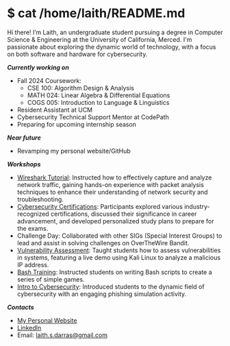 # $ cat /home/laith/README.md


Hi there! I’m Laith, an undergraduate student pursuing a degree in Computer Science & Engineering at the University of California, Merced. I'm passionate about exploring the dynamic world of technology, with a focus on both software and hardware for cybersecurity.

***Currently working on***
- Fall 2024 Coursework:
  - CSE 100: Algorithm Design & Analysis
  - MATH 024: Linear Algebra & Differential Equations
  - COGS 005: Introduction to Language & Linguistics
- Resident Assistant at UCM
- Cybersecurity Technical Support Mentor at CodePath
- Preparing for upcoming internship season

***Near future***
- Revamping my personal website/GitHub

***Workshops***
- [Wireshark Tutorial](https://docs.google.com/presentation/d/1vNO7S748xe_UC13znMxQrTSnGOspBvM5Vyz9mP6SBfg/edit#slide=id.p): Instructed how to effectively capture and analyze network traffic, gaining hands-on experience with packet analysis techniques to enhance their understanding of network security and troubleshooting.
- [Cybersecurity Certifications](https://docs.google.com/presentation/d/1zzFZyQlpoMOEDAlCvY9rzY6ZH6vXCBNTpOz9QCqLVRU/edit#slide=id.g4dfce81f19_0_45): Participants explored various industry-recognized certifications, discussed their significance in career advancement, and developed personalized study plans to prepare for the exams.
- Challenge Day: Collaborated with other SIGs (Special Interest Groups) to lead and assist in solving challenges on OverTheWire Bandit.
- [Vulnerability Assessment](https://docs.google.com/presentation/d/1ClEA5VmBKmM5NXQXfjdY-aImnPm-pKxnvqWGcmaOydA/edit?usp=sharing): Taught students how to assess vulnerabilities in systems, featuring a live demo using Kali Linux to analyze a malicious IP address.
- [Bash Training](https://docs.google.com/presentation/d/1hFHK7Jk5781yM9dm3Uh567RA3r1WjXhkb2DYWC_xLbw/edit?usp=sharing): Instructed students on writing Bash scripts to create a series of simple games.
- [Intro to Cybersecurity](https://docs.google.com/presentation/d/16rIOb4OXDLTl7fMJLLbRUieTu9z9kTiZHWUp6i-gKDE/edit?usp=sharing): Introduced students to the dynamic field of cybersecurity with an engaging phishing simulation activity.

***Contacts***
- [My Personal Website](https://laith.vercel.app/)
- [LinkedIn](https://www.linkedin.com/in/laith-darras/)
- Email: laith.s.darras@gmail.com
